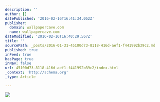 ```yaml
---
description: ''
author: []
datePublished: '2016-02-16T16:41:34.052Z'
publisher:
  domain: wallpapercave.com
  name: wallpapercave.com
dateModified: '2016-02-16T16:40:29.567Z'
title: ''
sourcePath: _posts/2016-01-31-45100d73-8118-416d-aef1-f441992b39c2.md
published: true
inFeed: true
hasPage: true
inNav: false
url: 45100d73-8118-416d-aef1-f441992b39c2/index.html
_context: 'http://schema.org'
_type: Article

---
```

![](http://wallpapercave.com/wp/DlbKbX2.jpg)